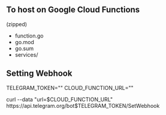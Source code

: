 

## To host on Google Cloud Functions
(zipped)
- function.go
- go.mod
- go.sum
- services/

## Setting Webhook
TELEGRAM_TOKEN=""
CLOUD_FUNCTION_URL=""

curl --data "url=$CLOUD_FUNCTION_URL" https://api.telegram.org/bot$TELEGRAM_TOKEN/SetWebhook